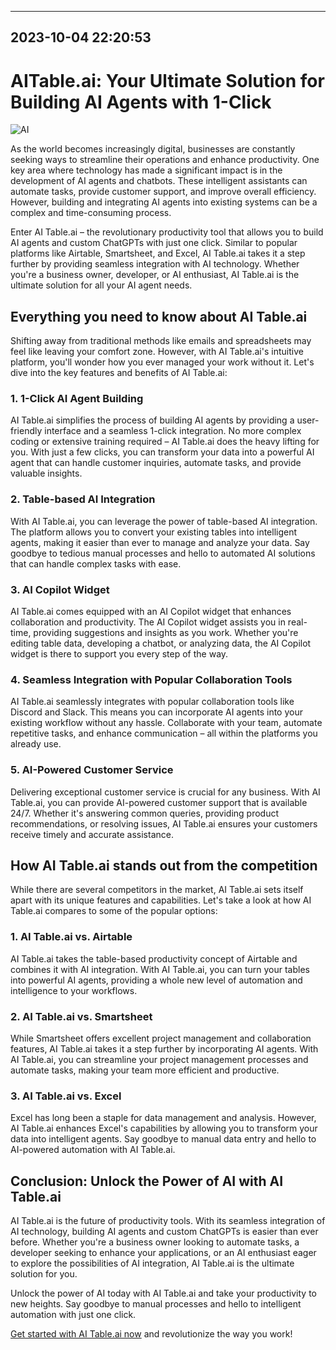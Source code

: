

---------------------------------------------
2023-10-04 22:20:53
---------------------------------------------

# AITable.ai: Your Ultimate Solution for Building AI Agents with 1-Click

![AI](https://images.unsplash.com/photo-1523474253046-9a9f5e24d0d9)

As the world becomes increasingly digital, businesses are constantly seeking ways to streamline their operations and enhance productivity. One key area where technology has made a significant impact is in the development of AI agents and chatbots. These intelligent assistants can automate tasks, provide customer support, and improve overall efficiency. However, building and integrating AI agents into existing systems can be a complex and time-consuming process.

Enter AI Table.ai – the revolutionary productivity tool that allows you to build AI agents and custom ChatGPTs with just one click. Similar to popular platforms like Airtable, Smartsheet, and Excel, AI Table.ai takes it a step further by providing seamless integration with AI technology. Whether you're a business owner, developer, or AI enthusiast, AI Table.ai is the ultimate solution for all your AI agent needs.

## Everything you need to know about AI Table.ai

Shifting away from traditional methods like emails and spreadsheets may feel like leaving your comfort zone. However, with AI Table.ai's intuitive platform, you'll wonder how you ever managed your work without it. Let's dive into the key features and benefits of AI Table.ai:

### 1. 1-Click AI Agent Building

AI Table.ai simplifies the process of building AI agents by providing a user-friendly interface and a seamless 1-click integration. No more complex coding or extensive training required – AI Table.ai does the heavy lifting for you. With just a few clicks, you can transform your data into a powerful AI agent that can handle customer inquiries, automate tasks, and provide valuable insights.

### 2. Table-based AI Integration

With AI Table.ai, you can leverage the power of table-based AI integration. The platform allows you to convert your existing tables into intelligent agents, making it easier than ever to manage and analyze your data. Say goodbye to tedious manual processes and hello to automated AI solutions that can handle complex tasks with ease.

### 3. AI Copilot Widget

AI Table.ai comes equipped with an AI Copilot widget that enhances collaboration and productivity. The AI Copilot widget assists you in real-time, providing suggestions and insights as you work. Whether you're editing table data, developing a chatbot, or analyzing data, the AI Copilot widget is there to support you every step of the way.

### 4. Seamless Integration with Popular Collaboration Tools

AI Table.ai seamlessly integrates with popular collaboration tools like Discord and Slack. This means you can incorporate AI agents into your existing workflow without any hassle. Collaborate with your team, automate repetitive tasks, and enhance communication – all within the platforms you already use.

### 5. AI-Powered Customer Service

Delivering exceptional customer service is crucial for any business. With AI Table.ai, you can provide AI-powered customer support that is available 24/7. Whether it's answering common queries, providing product recommendations, or resolving issues, AI Table.ai ensures your customers receive timely and accurate assistance.

## How AI Table.ai stands out from the competition

While there are several competitors in the market, AI Table.ai sets itself apart with its unique features and capabilities. Let's take a look at how AI Table.ai compares to some of the popular options:

### 1. AI Table.ai vs. Airtable

AI Table.ai takes the table-based productivity concept of Airtable and combines it with AI integration. With AI Table.ai, you can turn your tables into powerful AI agents, providing a whole new level of automation and intelligence to your workflows.

### 2. AI Table.ai vs. Smartsheet

While Smartsheet offers excellent project management and collaboration features, AI Table.ai takes it a step further by incorporating AI agents. With AI Table.ai, you can streamline your project management processes and automate tasks, making your team more efficient and productive.

### 3. AI Table.ai vs. Excel

Excel has long been a staple for data management and analysis. However, AI Table.ai enhances Excel's capabilities by allowing you to transform your data into intelligent agents. Say goodbye to manual data entry and hello to AI-powered automation with AI Table.ai.

## Conclusion: Unlock the Power of AI with AI Table.ai

AI Table.ai is the future of productivity tools. With its seamless integration of AI technology, building AI agents and custom ChatGPTs is easier than ever before. Whether you're a business owner looking to automate tasks, a developer seeking to enhance your applications, or an AI enthusiast eager to explore the possibilities of AI integration, AI Table.ai is the ultimate solution for you.

Unlock the power of AI today with AI Table.ai and take your productivity to new heights. Say goodbye to manual processes and hello to intelligent automation with just one click.

[Get started with AI Table.ai now](https://aitable.ai/) and revolutionize the way you work!